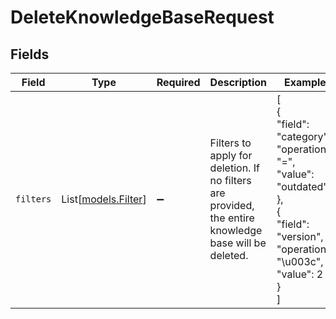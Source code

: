# DeleteKnowledgeBaseRequest


## Fields

| Field                                                                                                                         | Type                                                                                                                          | Required                                                                                                                      | Description                                                                                                                   | Example                                                                                                                       |
| ----------------------------------------------------------------------------------------------------------------------------- | ----------------------------------------------------------------------------------------------------------------------------- | ----------------------------------------------------------------------------------------------------------------------------- | ----------------------------------------------------------------------------------------------------------------------------- | ----------------------------------------------------------------------------------------------------------------------------- |
| `filters`                                                                                                                     | List[[models.Filter](../models/filter_.md)]                                                                                   | :heavy_minus_sign:                                                                                                            | Filters to apply for deletion. If no filters are provided, the entire knowledge base will be deleted.                         | [<br/>{<br/>"field": "category",<br/>"operation": "=",<br/>"value": "outdated"<br/>},<br/>{<br/>"field": "version",<br/>"operation": "\u003c",<br/>"value": 2<br/>}<br/>] |